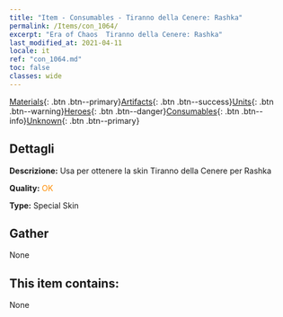 ```yaml
---
title: "Item - Consumables - Tiranno della Cenere: Rashka"
permalink: /Items/con_1064/
excerpt: "Era of Chaos  Tiranno della Cenere: Rashka"
last_modified_at: 2021-04-11
locale: it
ref: "con_1064.md"
toc: false
classes: wide
---
```

 [Materials](/it/Items/){: .btn .btn--primary}[Artifacts](/it/Items/Artifacts/){: .btn .btn--success}[Units](/it/Items/Units/){: .btn .btn--warning}[Heroes](/it/Items/Heroes/){: .btn .btn--danger}[Consumables](/it/Items/Consumables/){: .btn .btn--info}[Unknown](/it/Items/Unknown/){: .btn .btn--primary}

## Dettagli
 **Descrizione:** Usa per ottenere la skin Tiranno della Cenere per Rashka

 **Quality:** <span style="color: #FF8C00">OK</span>

 **Type:** Special Skin

## Gather

  None

## This item contains:

  None

